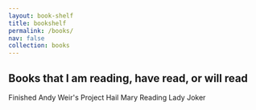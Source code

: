 ```yaml
---
layout: book-shelf
title: bookshelf
permalink: /books/
nav: false
collection: books
---
```




## Books that I am reading, have read, or will read

Finished Andy Weir's Project Hail Mary
Reading Lady Joker
